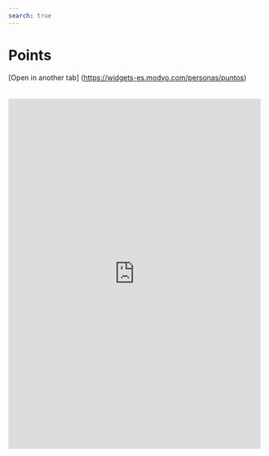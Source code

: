 ```yaml
---
search: true
---
```


# Points

[Open in another tab] (https://widgets-es.modyo.com/personas/puntos)

 <iframe id="widgetFrame" src="https://widgets-es.modyo.com/personas/puntos" width="100%" height="700px" frameBorder="0" style="overflow:auto;margin-top:20px;"/> 

| Functionality         | Description                                                                                                                                                                                                   |
|-----------------------|---------------------------------------------------------------------------------------------------------------------------------------------------------------------------------------------------------------|
| Summary of Points | Displays the total number of points available to the customer, along with the next expiration. It has a button that allows you to link a relevant catalog of redeemable items.                                  |
| Associated Cards    | Displays customer card information linked to the points and benefits system. Includes card type, customer name, and total points accumulated during the time period. |
| Points Redeemed      | Present the points redeemed by the customer. Displays in detail the redemption date, product, business and cost of points.                                                                                 |
| Accumulated Points     | Presents the points accumulated by the customer. Displays the detail of each transaction and the points earned. Includes the total redeemed points per period.                                                 |

 <script> 

 export default {
 mounted () {

 function setFrameHeightCo (id, ht) {
 var ifrm = document.getElementById (id);
 if (ifrm) {
 ifrm.style.height = ht + 4 + “px”;
 }
 }
 //iframed document sends its height using postMessage
 function HandleDoCheightMsg (e) {
 //check origin
 if (e.origin === 'https://widgets-es.modyo.com') {
 //parse data
 var data = json.parse (e.data);

 console.log ('data: ', data)
 //check data object
 if (data ['doChight']) {
 setFrameHeightCo ('WidgetFrame', data ['DoChight']);
 } else {
 SetFrameHeightCo ('WidgetFrame', 700);
 }
 }
 }

 //assign message handler
 if (Window.addEventListener) {
 Window.addEventListener ('message', HandleDoCheightMSG, false);
 }
 }
 }

 </script> 
